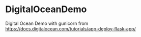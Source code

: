 # DigitalOceanDemo
Digital Ocean Demo with gunicorn from https://docs.digitalocean.com/tutorials/app-deploy-flask-app/
